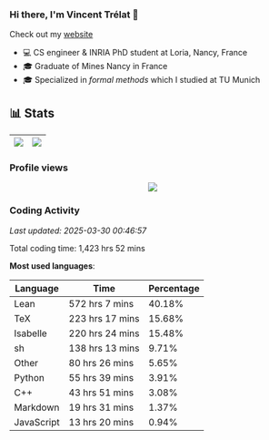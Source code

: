 ### Hi there, I'm Vincent Trélat 👋

Check out my [website](https://vtrelat.github.io)

-   💻 CS engineer & INRIA PhD student at Loria, Nancy, France
-   🎓 Graduate of Mines Nancy in France
-   🎓 Specialized in _formal methods_ which I studied at TU Munich

## 📊 **Stats**

| <img align="center" src="https://readme-stats.clckblog.space/api?username=VTrelat&show_icons=true&include_all_commits=true&theme=tokyonight&hide_border=true" /> | <img align="center" src="https://readme-stats.clckblog.space/api/top-langs/?username=VTrelat&layout=compact&theme=tokyonight&hide_border=true" /> |
| ---------------------------------------------------------------------------------------------------------------------------------------------------------------- | ------------------------------------------------------------------------------------------------------------------------------------------------- |

### Profile views

<p align="center">
 <img src="https://profile-counter.glitch.me/VTrelat/count.svg" />
</p>

<!--automations-->
### Coding Activity
_Last updated: 2025-03-30 00:46:57_

Total coding time: 1,423 hrs 52 mins

**Most used languages**:

| Language | Time | Percentage |
| ------------- | ------------- | ------------- |
| Lean | 572 hrs 7 mins | 40.18% |
| TeX | 223 hrs 17 mins | 15.68% |
| Isabelle | 220 hrs 24 mins | 15.48% |
| sh | 138 hrs 13 mins | 9.71% |
| Other | 80 hrs 26 mins | 5.65% |
| Python | 55 hrs 39 mins | 3.91% |
| C++ | 43 hrs 51 mins | 3.08% |
| Markdown | 19 hrs 31 mins | 1.37% |
| JavaScript | 13 hrs 20 mins | 0.94% |

